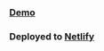 ### [Demo](https://nikita-reva.github.io/tennis-academy-yasar-website/)
### Deployed to [Netlify](https://tennis-academy-yasar.netlify.app/)
